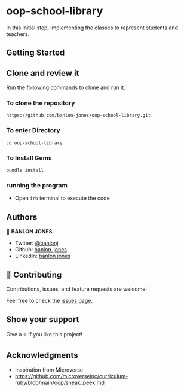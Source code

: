 # oop-school-library


In this initial step, implementing the classes to represent students and teachers.
## Getting Started

## Clone and review it

Run the following commands to clone and run it.

### To clone the repository

`https://github.com/banlon-jones/oop-school-library.git`

### To enter Directory

`cd oop-school-library`

### To Install Gems

`bundle install`
### running the program
- Open `irb` terminal to execute the code


## Authors

👤 **BANLON JONES**
- Twitter: [@banlonj](https://twitter.com/banlonjones)
- Github: [banlon-jones](https://github.com/banlon-jones)
- LinkedIn: [banlon jones](https://www.linkedin.com/in/banlon-jones-b0205812a)

## 🤝 Contributing

Contributions, issues, and feature requests are welcome!

Feel free to check the [issues page](https://github.com/banlon-jones/oop-school-library/issues).

## Show your support

Give a ⭐️ if you like this project!

## Acknowledgments

- Inspiration from Microverse
- https://github.com/microverseinc/curriculum-ruby/blob/main/oop/sneak_peek.md

